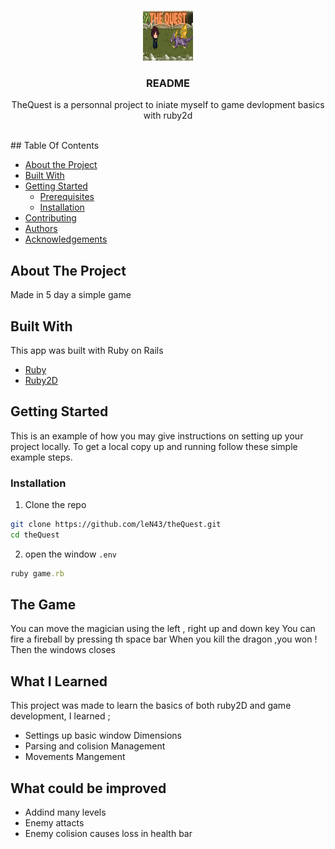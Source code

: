 <br/>
<p align="center">
  <a href="https://github.com/leN43/theQuest">
    <img src="theQuest.png" alt="Logo" width="80" height="80">
  </a>

  <h3 align="center">README</h3>

  <p align="center">
    TheQuest is a personnal project to iniate myself to game devlopment basics with ruby2d
    <br/>
    <br/>
  </p>
</p>
## Table Of Contents

* [About the Project](#about-the-project)
* [Built With](#built-with)
* [Getting Started](#getting-started)
  * [Prerequisites](#prerequisites)
  * [Installation](#installation)
* [Contributing](#contributing)
* [Authors](#authors)
* [Acknowledgements](#acknowledgements)

## About The Project
Made in 5 day a simple game 

## Built With

This app was built with Ruby on Rails

* [Ruby](https://ruby-doc.org/3.2.2/)
* [Ruby2D](https://www.ruby2d.com)

## Getting Started

This is an example of how you may give instructions on setting up your project locally.
To get a local copy up and running follow these simple example steps.


### Installation

1. Clone the repo

```sh
git clone https://github.com/leN43/theQuest.git
cd theQuest
```
2. open the window `.env`

```ruby
ruby game.rb
```
## The Game
You can move the magician using the left , right up and down key
You can fire a fireball by pressing th space bar
When you kill the dragon ,you won ! Then the windows closes

## What I Learned
This project was made to learn the basics of both ruby2D and game development, I learned ;
* Settings up basic window Dimensions
* Parsing and colision Management
* Movements Mangement
  
## What could be improved
* Addind many levels
* Enemy attacts
* Enemy colision causes loss in health bar

